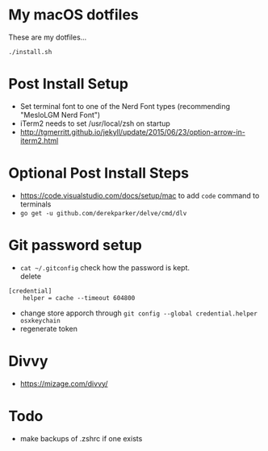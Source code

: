 # My macOS dotfiles
These are my dotfiles...

```
./install.sh
```

# Post Install Setup 
- Set terminal font to one of the Nerd Font types (recommending "MesloLGM Nerd Font")
- iTerm2 needs to set /usr/local/zsh on startup
- http://tgmerritt.github.io/jekyll/update/2015/06/23/option-arrow-in-iterm2.html 

# Optional Post Install Steps
- https://code.visualstudio.com/docs/setup/mac to add ```code``` command to terminals
- ```go get -u github.com/derekparker/delve/cmd/dlv```

# Git password setup
- ```cat ~/.gitconfig``` check how the password is kept.   
delete
```
[credential]
	helper = cache --timeout 604800
```
- change store apporch through ```git config --global credential.helper osxkeychain```
- regenerate token

# Divvy
- https://mizage.com/divvy/

# Todo
- make backups of .zshrc if one exists

